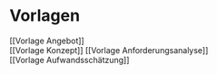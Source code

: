 # Vorlagen

[[Vorlage Angebot]]  
[[Vorlage Konzept]]
[[Vorlage Anforderungsanalyse]]  
[[Vorlage Aufwandsschätzung]]